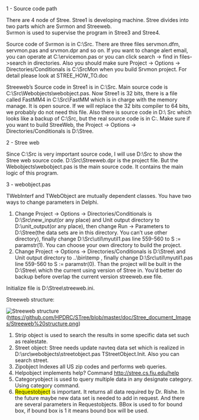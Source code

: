 1 - Source code path

There are 4 node of Stree. Stree1 is developing machine. Stree divides into two parts which are Svrmon and Streeweb.  
Svrmon is used to supervise the program in Stree3 and Stree4.

Source code of Svrmon is in C:\Src. There are three files servmon.dfm,  servmon.pas and srvmon.dpr and so on. If you want to change alert email, you can operate at C:\ervicemon.pas or you can click search -> find in files->search in directories. Also you should make sure Project -> Options -> Directories/Conditionals is C:\SrcMon when you build Srvmon project. For detail please look at STREE_HOW_TO.doc

Streeweb’s Source code in Stree1 is in C:\Src. Main source code is C:\Src\Webobjects\webobject.pas. Now Stree1 is 32 bits, there is a file called FastMM4 in C:\Src\FastMM which is in charge with the memory manage. It is open source. If we will replace the 32 bits compiler to 64 bits, we probably do not need this file. Also there is source code in D:\ Src which looks like a backup of C:\Src, but the real source code is in C:\. Make sure if you want to build StreeWeb, the Project -> Options -> Directories/Conditionals is D:\Stree.

2 - Stree web 

Since C:\Src is very important source code, I will use D:\Src to show the Stree web source code. D:\Src\Streeweb.dpr is the project file. But the Webobjects\webobject.pas is the main source code. It contains the main logic of this program. 

3 - webobject.pas

TWebInterf and TWebObject are mutually dependent classes. You have two ways to change parameters in Delphi.

1.	Change Project -> Options -> Directories/Conditionals is D:\Src\new_input(or any place) and  Unit output directory to D:\unit_output(or any place), then change Run -> Parameters  to D:\Stree\(the data sets are in this directory. You can’t use other directory), finally change D:\Src\util\myutil1.pas line 559-560 to S := paramstr(1). You can choose your own directory to build the project.
2.	Change Project -> Options -> Directories/Conditionals is D:\Stree\ and Unit output directory to ..\bin\temp , finally change D:\Src\util\myutil1.pas line 559-560 to S := paramstr(0). Than the project will be built in the D:\Stree\ which the current using version of Stree in. You’d better do backup before overlap the current version streeweb.exe file.

Initialize file is D:\Stree\streeweb.ini.

Streeweb structure:

![Streeweb structure] (https://github.com/HPDRC/STree/blob/master/doc/Stree_document_Images/Streeweb%20structure.png)

[Streeweb structure]: (https://github.com/HPDRC/STree/blob/master/doc/Stree_document_Images/Streeweb%20structure.png) "Streeweb structure"

1.	Strip object is used to search the results in some specific data set such as realestate. 
2.	Street object: Stree needs update navteq data set which is realized in D:\src\webobjects\streetobject.pas TStreetObject.Init. Also you can search street.
3.	Zipobject Indexes all US zip codes and performs web queries.
4.	Helpobject implements help? Command http://stree.cs.fiu.edu/help
5.	Categoryobject is used to query multiple data in any designate category. Using category command.
6.	<span style="background-color: #FFFF00">Requestobject</span> is important. It returns all data required by Dr. Rishe. In the future maybe new data set is needed to add in request. And there are several parameters in Requestobjects. BBox is used to for bound box, if bound box is 1 it means bound box will be used.
